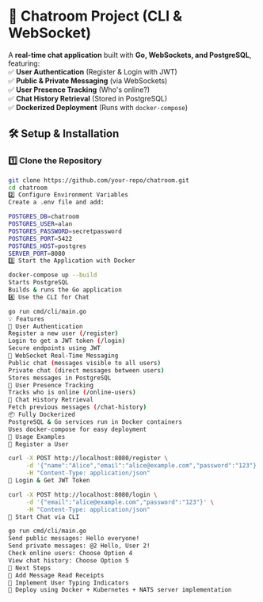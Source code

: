 # 🚀 Chatroom Project (CLI & WebSocket)

A **real-time chat application** built with **Go, WebSockets, and PostgreSQL**, featuring:  
✅ **User Authentication** (Register & Login with JWT)  
✅ **Public & Private Messaging** (via WebSockets)  
✅ **User Presence Tracking** (Who's online?)  
✅ **Chat History Retrieval** (Stored in PostgreSQL)  
✅ **Dockerized Deployment** (Runs with `docker-compose`)  

## 🛠 Setup & Installation

### **1️⃣ Clone the Repository**
```bash
git clone https://github.com/your-repo/chatroom.git
cd chatroom
2️⃣ Configure Environment Variables
Create a .env file and add:

POSTGRES_DB=chatroom
POSTGRES_USER=alan
POSTGRES_PASSWORD=secretpassword
POSTGRES_PORT=5422
POSTGRES_HOST=postgres
SERVER_PORT=8080
3️⃣ Start the Application with Docker

docker-compose up --build
Starts PostgreSQL
Builds & runs the Go application
4️⃣ Use the CLI for Chat

go run cmd/cli/main.go
💡 Features
👤 User Authentication
Register a new user (/register)
Login to get a JWT token (/login)
Secure endpoints using JWT
💬 WebSocket Real-Time Messaging
Public chat (messages visible to all users)
Private chat (direct messages between users)
Stores messages in PostgreSQL
👥 User Presence Tracking
Tracks who is online (/online-users)
📜 Chat History Retrieval
Fetch previous messages (/chat-history)
📦 Fully Dockerized
PostgreSQL & Go services run in Docker containers
Uses docker-compose for easy deployment
🚀 Usage Examples
🔹 Register a User

curl -X POST http://localhost:8080/register \
     -d '{"name":"Alice","email":"alice@example.com","password":"123"}' \
     -H "Content-Type: application/json"
🔹 Login & Get JWT Token

curl -X POST http://localhost:8080/login \
     -d '{"email":"alice@example.com","password":"123"}' \
     -H "Content-Type: application/json"
🔹 Start Chat via CLI

go run cmd/cli/main.go
Send public messages: Hello everyone!
Send private messages: @2 Hello, User 2!
Check online users: Choose Option 4
View chat history: Choose Option 5
📌 Next Steps
🔹 Add Message Read Receipts
🔹 Implement User Typing Indicators
🔹 Deploy using Docker + Kubernetes + NATS server implementation